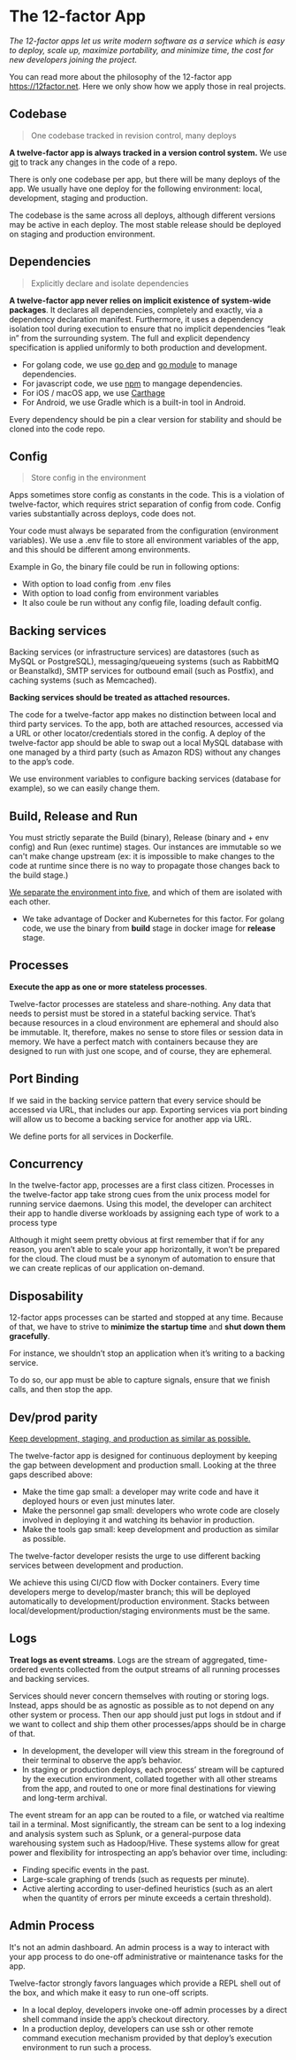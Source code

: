 # The 12-factor App

*The 12-factor apps let us write modern software as a service which is easy to deploy, scale up, maximize portability, and minimize time, the cost for new developers joining the project.*

You can read more about the philosophy of the 12-factor app https://12factor.net. Here we only show how we apply those in real projects.

## Codebase

> One codebase tracked in revision control, many deploys

**A twelve-factor app is always tracked in a version control system.** We use [git](git.md) to track any changes in the code of a repo. 

There is only one codebase per app, but there will be many deploys of the app. We usually have one deploy for the following environment: local, development, staging and production.

The codebase is the same across all deploys, although different versions may be active in each deploy. The most stable release should be deployed on staging and production environment.

## Dependencies

> Explicitly declare and isolate dependencies

**A twelve-factor app never relies on implicit existence of system-wide packages**. It declares all dependencies, completely and exactly, via a dependency declaration manifest. Furthermore, it uses a dependency isolation tool during execution to ensure that no implicit dependencies “leak in” from the surrounding system. The full and explicit dependency specification is applied uniformly to both production and development.

- For golang code, we use [go dep](https://github.com/golang/dep) and [go
module](https://github.com/golang/go/wiki/Modules) to manage dependencies.
- For javascript code, we use [npm](https://www.npmjs.com) to mangage
dependencies.
- For iOS / macOS app, we use [Carthage](https://github.com/Carthage/Carthage)
- For Android, we use Gradle which is a built-in tool in Android.

Every dependency should be pin a clear version for stability and should be cloned into the code repo.

## Config

> Store config in the environment

Apps sometimes store config as constants in the code. This is a violation of twelve-factor, which requires strict separation of config from code. Config varies substantially across deploys, code does not.

Your code must always be separated from the configuration (environment variables). We use a .env file to store all environment variables of the app, and this should be different among environments.

Example in Go, the binary file could be run in following options:

- With option to load config from .env files
- With option to load config from environment variables
- It also coule be run without any config file, loading default config.

## Backing services

Backing services (or infrastructure services) are datastores (such as MySQL or PostgreSQL), messaging/queueing systems (such as RabbitMQ or Beanstalkd), SMTP services for outbound email (such as Postfix), and caching systems (such as Memcached).

**Backing services should be treated as attached resources.**

The code for a twelve-factor app makes no distinction between local and third party services. To the app, both are attached resources, accessed via a URL or other locator/credentials stored in the config. A deploy of the twelve-factor app should be able to swap out a local MySQL database with one managed by a third party (such as Amazon RDS) without any changes to the app’s code.

We use environment variables to configure backing services (database for example), so we can easily change them.

## Build, Release and Run

You must strictly separate the Build (binary), Release (binary and + env config) and Run (exec runtime) stages. Our instances are immutable so we can't make change upstream (ex: it is impossible to make changes to the code at runtime since there is no way to propagate those changes back to the build stage.)

[We separate the environment into five](/engineering/environment.md), and which of them are isolated with each other. 

- We take advantage of Docker and Kubernetes for this factor. For golang code, we use the binary from **build** stage in docker image for **release** stage.

## Processes

**Execute the app as one or more stateless processes**.

Twelve-factor processes are stateless and share-nothing. Any data that needs to persist must be stored in a stateful backing service. That’s because resources in a cloud environment are ephemeral and should also be immutable. It, therefore, makes no sense to store files or session data in memory. We have a perfect match with containers because they are designed to run with just one scope, and of course, they are ephemeral.

## Port Binding

If we said in the backing service pattern that every service should be accessed via URL, that includes our app. Exporting services via port binding will allow us to become a backing service for another app via URL.

We define ports for all services in Dockerfile.

## Concurrency

In the twelve-factor app, processes are a first class citizen. Processes in the twelve-factor app take strong cues from the unix process model for running service daemons. Using this model, the developer can architect their app to handle diverse workloads by assigning each type of work to a process type

Although it might seem pretty obvious at first remember that if for any reason, you aren’t able to scale your app horizontally, it won’t be prepared for the cloud. The cloud must be a synonym of automation to ensure that we can create replicas of our application on-demand.

## Disposability

12-factor apps processes can be started and stopped at any time. Because of that, we have to strive to **minimize the startup time** and **shut down them gracefully**.

For instance, we shouldn’t stop an application when it’s writing to a backing service.

To do so, our app must be able to capture signals, ensure that we finish calls, and then stop the app.

## Dev/prod parity

[Keep development, staging, and production as similar as possible.](https://12factor.net/dev-prod-parity)

The twelve-factor app is designed for continuous deployment by keeping the gap between development and production small. Looking at the three gaps described above:

- Make the time gap small: a developer may write code and have it deployed hours or even just minutes later.
- Make the personnel gap small: developers who wrote code are closely involved in deploying it and watching its behavior in production.
- Make the tools gap small: keep development and production as similar as possible.

The twelve-factor developer resists the urge to use different backing services between development and production.

We achieve this using CI/CD flow with Docker containers. Every time developers merge to develop/master branch; this will be deployed automatically to development/production environment. Stacks between local/development/production/staging environments must be the same.

## Logs

**Treat logs as event streams**. Logs are the stream of aggregated, time-ordered events collected from the output streams of all running processes and backing services.

Services should never concern themselves with routing or storing logs. Instead, apps should be as agnostic as possible as to not depend on any other system or process. Then our app should just put logs in stdout and if we want to collect and ship them other processes/apps should be in charge of that.

- In development, the developer will view this stream in the foreground of their terminal to observe the app’s behavior.
- In staging or production deploys, each process’ stream will be captured by the execution environment, collated together with all other streams from the app, and routed to one or more final destinations for viewing and long-term archival.

The event stream for an app can be routed to a file, or watched via realtime tail in a terminal. Most significantly, the stream can be sent to a log indexing and analysis system such as Splunk, or a general-purpose data warehousing system such as Hadoop/Hive. These systems allow for great power and flexibility for introspecting an app’s behavior over time, including:

- Finding specific events in the past.
- Large-scale graphing of trends (such as requests per minute).
- Active alerting according to user-defined heuristics (such as an alert when the quantity of errors per minute exceeds a certain threshold).

## Admin Process

It's not an admin dashboard. An admin process is a way to interact with your app process to do one-off administrative or maintenance tasks for the app.

Twelve-factor strongly favors languages which provide a REPL shell out of the box, and which make it easy to run one-off scripts. 
- In a local deploy, developers invoke one-off admin processes by a direct shell command inside the app’s checkout directory. 
- In a production deploy, developers can use ssh or other remote command execution mechanism provided by that deploy’s execution environment to run such a process.
